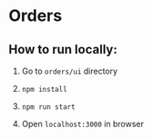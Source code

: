# Orders

## How to run locally:
1. Go to `orders/ui` directory

2. `npm install`

3. `npm run start`
4. Open `localhost:3000` in browser